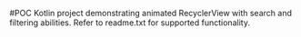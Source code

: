 #POC Kotlin project demonstrating animated RecyclerView with search and filtering abilities. Refer to readme.txt for supported functionality.
